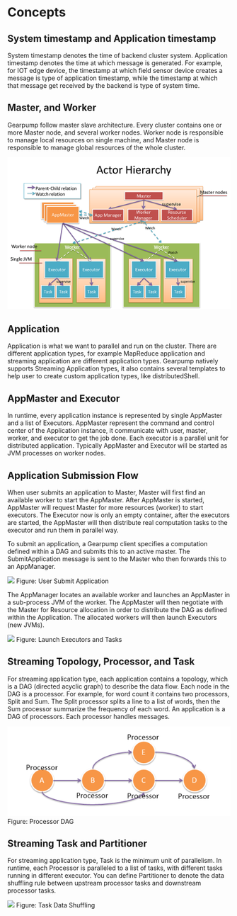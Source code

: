 # Concepts

## System timestamp and Application timestamp

System timestamp denotes the time of backend cluster system. Application timestamp denotes the time at which message is generated. For example, for IOT edge device, the timestamp at which field sensor device creates a message is type of application timestamp, while the timestamp at which that message get received by the backend is type of system time.

## Master, and Worker

Gearpump follow master slave architecture. Every cluster contains one or more Master node, and several worker nodes. Worker node is responsible to manage local resources on single machine, and Master node is responsible to manage global resources of the whole cluster.

![](/img/actor_hierarchy.png)

## Application

Application is what we want to parallel and run on the cluster. There are different application types, for example MapReduce application and streaming application are different application types. Gearpump natively supports Streaming Application types, it also contains several templates to help user to create custom application types, like distributedShell. 

## AppMaster and Executor

In runtime, every application instance is represented by single AppMaster and a list of Executors. AppMaster represent the command and control center of the Application instance, it communicate with user, master, worker, and executor to get the job done. Each executor is a parallel unit for distributed application. Typically AppMaster and Executor will be started as JVM processes on worker nodes. 

## Application Submission Flow

When user submits an application to Master, Master will first find an available worker to start the AppMaster. After AppMaster is started, AppMaster will request Master for more resources (worker) to start executors. The Executor now is only an empty container, after the executors are started, the AppMaster will then distribute real computation tasks to the executor and run them in parallel way.

To submit an application, a Gearpump client specifies a computation defined within a DAG and submits this to an active master. The SubmitApplication message is sent to the Master who then forwards this to an AppManager.

![](/img/submit.png) 
Figure: User Submit Application

The AppManager locates an available worker and launches an AppMaster in a sub-process JVM of the worker. The AppMaster will then negotiate with the Master for Resource allocation in order to distribute the DAG as defined within the Application. The allocated workers will then launch Executors (new JVMs).

![](/img/submit2.png) 
Figure: Launch Executors and Tasks

## Streaming Topology, Processor, and Task

For streaming application type, each application contains a topology, which is a DAG (directed acyclic graph) to describe the data flow. Each node in the DAG is a processor. For example, for word count it contains two processors, Split and Sum. The Split processor splits a line to a list of words, then the Sum processor summarize the frequency of each word. 
An application is a DAG of processors. Each processor handles messages. 
 
![](/img/dag.png)
Figure: Processor DAG

## Streaming Task and Partitioner

For streaming application type, Task is the minimum unit of parallelism. In runtime, each Processor is paralleled to a list of tasks, with different tasks running in different executor. You can define Partitioner to denote the data shuffling rule between upstream processor tasks and downstream processor tasks. 

![](/img/shuffle.png)
Figure: Task Data Shuffling
